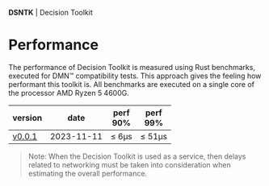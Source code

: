 **DSNTK** | Decision Toolkit

# Performance

The performance of Decision Toolkit is measured using Rust benchmarks, executed for DMN™ compatibility tests.
This approach gives the feeling how performant this toolkit is.
All benchmarks are executed on a single core of the processor AMD Ryzen 5 4600G.

| version                |    date    | perf<br/>90% | perf<br/>99% |
|------------------------|:----------:|:------------:|:------------:|
| [v0.0.1](./2023-11-11) | 2023-11-11 |    ≤ 6µs     |    ≤ 51µs    |

> Note: When the Decision Toolkit is used as a service,
> then delays related to networking must be taken into consideration
> when estimating the overall performance.
